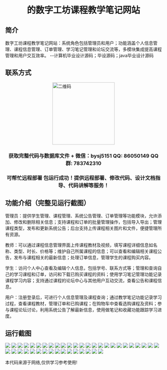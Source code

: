 <p><h1 align="center">的数字工坊课程教学笔记网站</h1></p>

## 简介
数字工坊课程教学笔记网站：系统角色包括管理员和用户；功能涵盖个人信息管理、课程信息管理、订单管理、学习笔记管理和论坛交流等，多模块集成提高课程管理和用户交互效率。    --计算机毕业设计源码；毕设源码；java毕业设计源码


## 联系方式
<img src="https://bs-1329754181.cos.ap-shanghai.myqcloud.com/wx.jpg" alt="二维码" style="display: block; margin: 0 auto;" width="200px">
<p><h3 align="center">获取完整代码与数据库文件 + 微信：bysj5151 QQ: 86050149 QQ群: 783742310</h3></p>
<p><h3 align="center">可帮忙远程部署 包运行成功！提供远程部署、修改代码、设计文档指导、代码讲解等服务！</h3></p>

## 功能介绍（完整见运行截图）
管理员：提供学生管理、课程管理、系统公告管理、订单管理等功能模块，允许添加、修改和删除相关信息；支持课程和订单的批量管理操作，包括导入导出；管理课程类型，发布和更新系统公告；后台支持上传课程相关图片和文件，便捷管理所有资源。

教师：可以通过课程信息管理界面上传课程教材及视频，填写课程详细信息如名称、类型、时长、价格等；维护自己所属课程的信息；可以查看和编辑相关课程公告，发布与课程相关的最新信息；处理订单信息，管理学生的课程购买内容。

学生：访问个人中心查看及编辑个人信息，包括学号、联系方式等；管理和查询自己的学习课程和订单，访问和下载已购买课程的资料；使用学习笔记管理功能记录课程学习内容；支持通过课程的论坛中心与其他用户互动交流，查看公告和课程信息。

用户：注册登录后，可进行个人信息管理及课程查询；通过教学笔记功能记录学习过程，查看课程教材，管理订单和已购课程；在购物车中查看选购课程及资料；参与课程论坛讨论，利用系统公告了解最新信息，使用做笔记和收藏功能跟踪学习进度。


## 运行截图
![](https://bs-1329754181.cos.ap-shanghai.myqcloud.com/ssm/DigitalWorkshopNotes/img/001.jpg)
![](https://bs-1329754181.cos.ap-shanghai.myqcloud.com/ssm/DigitalWorkshopNotes/img/002.jpg)
![](https://bs-1329754181.cos.ap-shanghai.myqcloud.com/ssm/DigitalWorkshopNotes/img/003.jpg)
![](https://bs-1329754181.cos.ap-shanghai.myqcloud.com/ssm/DigitalWorkshopNotes/img/004.jpg)
![](https://bs-1329754181.cos.ap-shanghai.myqcloud.com/ssm/DigitalWorkshopNotes/img/005.jpg)
![](https://bs-1329754181.cos.ap-shanghai.myqcloud.com/ssm/DigitalWorkshopNotes/img/006.jpg)
![](https://bs-1329754181.cos.ap-shanghai.myqcloud.com/ssm/DigitalWorkshopNotes/img/007.jpg)
![](https://bs-1329754181.cos.ap-shanghai.myqcloud.com/ssm/DigitalWorkshopNotes/img/008.jpg)
![](https://bs-1329754181.cos.ap-shanghai.myqcloud.com/ssm/DigitalWorkshopNotes/img/009.jpg)
![](https://bs-1329754181.cos.ap-shanghai.myqcloud.com/ssm/DigitalWorkshopNotes/img/010.jpg)
![](https://bs-1329754181.cos.ap-shanghai.myqcloud.com/ssm/DigitalWorkshopNotes/img/011.jpg)
![](https://bs-1329754181.cos.ap-shanghai.myqcloud.com/ssm/DigitalWorkshopNotes/img/012.jpg)
![](https://bs-1329754181.cos.ap-shanghai.myqcloud.com/ssm/DigitalWorkshopNotes/img/013.jpg)
![](https://bs-1329754181.cos.ap-shanghai.myqcloud.com/ssm/DigitalWorkshopNotes/img/014.jpg)
![](https://bs-1329754181.cos.ap-shanghai.myqcloud.com/ssm/DigitalWorkshopNotes/img/015.jpg)
![](https://bs-1329754181.cos.ap-shanghai.myqcloud.com/ssm/DigitalWorkshopNotes/img/016.jpg)
![](https://bs-1329754181.cos.ap-shanghai.myqcloud.com/ssm/DigitalWorkshopNotes/img/017.jpg)
![](https://bs-1329754181.cos.ap-shanghai.myqcloud.com/ssm/DigitalWorkshopNotes/img/018.jpg)
![](https://bs-1329754181.cos.ap-shanghai.myqcloud.com/ssm/DigitalWorkshopNotes/img/019.jpg)
![](https://bs-1329754181.cos.ap-shanghai.myqcloud.com/ssm/DigitalWorkshopNotes/img/020.jpg)
![](https://bs-1329754181.cos.ap-shanghai.myqcloud.com/ssm/DigitalWorkshopNotes/img/021.jpg)
![](https://bs-1329754181.cos.ap-shanghai.myqcloud.com/ssm/DigitalWorkshopNotes/img/022.jpg)
![](https://bs-1329754181.cos.ap-shanghai.myqcloud.com/ssm/DigitalWorkshopNotes/img/023.jpg)
![](https://bs-1329754181.cos.ap-shanghai.myqcloud.com/ssm/DigitalWorkshopNotes/img/024.jpg)
![](https://bs-1329754181.cos.ap-shanghai.myqcloud.com/ssm/DigitalWorkshopNotes/img/025.jpg)
![](https://bs-1329754181.cos.ap-shanghai.myqcloud.com/ssm/DigitalWorkshopNotes/img/026.jpg)
![](https://bs-1329754181.cos.ap-shanghai.myqcloud.com/ssm/DigitalWorkshopNotes/img/027.jpg)
![](https://bs-1329754181.cos.ap-shanghai.myqcloud.com/ssm/DigitalWorkshopNotes/img/028.jpg)
![](https://bs-1329754181.cos.ap-shanghai.myqcloud.com/ssm/DigitalWorkshopNotes/img/029.jpg)
![](https://bs-1329754181.cos.ap-shanghai.myqcloud.com/ssm/DigitalWorkshopNotes/img/030.jpg)
![](https://bs-1329754181.cos.ap-shanghai.myqcloud.com/ssm/DigitalWorkshopNotes/img/031.jpg)
![](https://bs-1329754181.cos.ap-shanghai.myqcloud.com/ssm/DigitalWorkshopNotes/img/032.jpg)
![](https://bs-1329754181.cos.ap-shanghai.myqcloud.com/ssm/DigitalWorkshopNotes/img/033.jpg)
![](https://bs-1329754181.cos.ap-shanghai.myqcloud.com/ssm/DigitalWorkshopNotes/img/034.jpg)
![](https://bs-1329754181.cos.ap-shanghai.myqcloud.com/ssm/DigitalWorkshopNotes/img/035.jpg)
![](https://bs-1329754181.cos.ap-shanghai.myqcloud.com/ssm/DigitalWorkshopNotes/img/036.jpg)
![](https://bs-1329754181.cos.ap-shanghai.myqcloud.com/ssm/DigitalWorkshopNotes/img/037.jpg)
![](https://bs-1329754181.cos.ap-shanghai.myqcloud.com/ssm/DigitalWorkshopNotes/img/038.jpg)
![](https://bs-1329754181.cos.ap-shanghai.myqcloud.com/ssm/DigitalWorkshopNotes/img/039.jpg)
![](https://bs-1329754181.cos.ap-shanghai.myqcloud.com/ssm/DigitalWorkshopNotes/img/040.jpg)
![](https://bs-1329754181.cos.ap-shanghai.myqcloud.com/ssm/DigitalWorkshopNotes/img/041.jpg)

<p>本代码来源于网络,仅供学习参考使用!</p>
